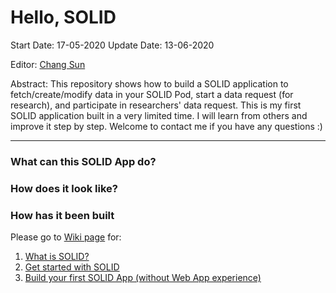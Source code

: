 # Hello, SOLID

Start Date: 17-05-2020
Update Date: 13-06-2020

Editor: [Chang Sun](chang.sun@maastrichtuniversity.nl)

Abstract: This repository shows how to build a SOLID application to fetch/create/modify data in your SOLID Pod, start a data request (for research), and participate in researchers' data request. This is my first SOLID application built in a very limited time. I will learn from others and improve it step by step. Welcome to contact me if you have any questions :)

***
### What can this SOLID App do? ###
### How does it look like? ###

### How has it been built ###
Please go to [Wiki page](https://github.com/sunchang0124/sunchang0124.github.io/wiki) for: 
1. [What is SOLID?](https://github.com/sunchang0124/sunchang0124.github.io/wiki/1.-About-SOLID)
2. [Get started with SOLID](https://github.com/sunchang0124/sunchang0124.github.io/wiki/2.-Get-Started)
3. [Build your first SOLID App (without Web App experience)](https://github.com/sunchang0124/sunchang0124.github.io/wiki/3.-Background-Learning)
